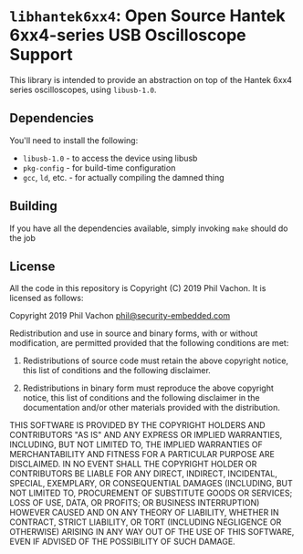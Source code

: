 # `libhantek6xx4`: Open Source Hantek 6xx4-series USB Oscilloscope Support

This library is intended to provide an abstraction on top of the Hantek 6xx4 series oscilloscopes, using `libusb-1.0`.

## Dependencies
You'll need to install the following:
 * `libusb-1.0` - to access the device using libusb
 * `pkg-config` - for build-time configuration
 * `gcc`, `ld`, etc. - for actually compiling the damned thing

## Building
If you have all the dependencies available, simply invoking `make` should do the job

## License
All the code in this repository is Copyright (C) 2019 Phil Vachon. It is licensed as follows:

Copyright 2019 Phil Vachon <phil@security-embedded.com>

Redistribution and use in source and binary forms, with or without modification, are permitted provided that the following conditions are met:

1. Redistributions of source code must retain the above copyright notice, this list of conditions and the following disclaimer.

2. Redistributions in binary form must reproduce the above copyright notice, this list of conditions and the following disclaimer in the documentation and/or other materials provided with the distribution.

THIS SOFTWARE IS PROVIDED BY THE COPYRIGHT HOLDERS AND CONTRIBUTORS "AS IS" AND ANY EXPRESS OR IMPLIED WARRANTIES, INCLUDING, BUT NOT LIMITED TO, THE IMPLIED WARRANTIES OF MERCHANTABILITY AND FITNESS FOR A PARTICULAR PURPOSE ARE DISCLAIMED. IN NO EVENT SHALL THE COPYRIGHT HOLDER OR CONTRIBUTORS BE LIABLE FOR ANY DIRECT, INDIRECT, INCIDENTAL, SPECIAL, EXEMPLARY, OR CONSEQUENTIAL DAMAGES (INCLUDING, BUT NOT LIMITED TO, PROCUREMENT OF SUBSTITUTE GOODS OR SERVICES; LOSS OF USE, DATA, OR PROFITS; OR BUSINESS INTERRUPTION) HOWEVER CAUSED AND ON ANY THEORY OF LIABILITY, WHETHER IN CONTRACT, STRICT LIABILITY, OR TORT (INCLUDING NEGLIGENCE OR OTHERWISE) ARISING IN ANY WAY OUT OF THE USE OF THIS SOFTWARE, EVEN IF ADVISED OF THE POSSIBILITY OF SUCH DAMAGE.
